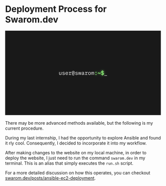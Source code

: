 # Deployment Process for Swarom.dev

![Alt text](</Assets/header.png>)

There may be more advanced methods available, but the following is my current procedure.

During my last internship, I had the opportunity to explore Ansible and found it rly cool. Consequently, I decided to incorporate it into my workflow.

After making changes to the website on my local machine, in order to deploy the website, I just need to run the command `swarom.dev` in my terminal. This is an alias that simply executes the `run.sh` script.

For a more detailed discussion on how this operates, you can checkout [swarom.dev/posts/ansible-ec2-deployment](https://swarom.dev/posts/ansible-ec2-deployment).